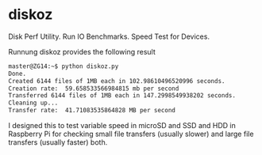 # diskoz
Disk Perf Utility. Run IO Benchmarks. Speed Test for Devices.


Runnung diskoz provides the following result
```bash
master@ZG14:~$ python diskoz.py
Done.
Created 6144 files of 1MB each in 102.98610496520996 seconds.
Creation rate:  59.658533566984815 mb per second
Transferred 6144 files of 1MB each in 147.2998549938202 seconds.
Cleaning up...
Transfer rate:  41.71083535864828 MB per second
```
I designed this to test variable speed in microSD and SSD and HDD in Raspberry Pi for checking small file transfers (usually slower) and large file transfers (usually faster) both.
